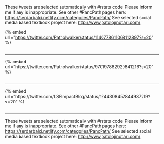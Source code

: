 

These tweets are selected automatically with #rstats code. Please inform me if any is inappropriate.
See other #PancPath pages here: https://serdarbalci.netlify.com/categories/PancPath/ 
See selected social media based textbook project here: http://www.patolojinotlari.com/

{% embed url="https://twitter.com/Patholwalker/status/1140778611068112897?s=20" %}<br>
<br>
<hr>
{% embed url="https://twitter.com/Patholwalker/status/970197882920841216?s=20" %}<br>
<br>
<hr>
{% embed url="https://twitter.com/LSEImpactBlog/status/1244308452844937219?s=20" %}<br>
<br>
<hr>


These tweets are selected automatically with #rstats code. Please inform me if any is inappropriate.
See other #PancPath pages here: https://serdarbalci.netlify.com/categories/PancPath/ 
See selected social media based textbook project here: http://www.patolojinotlari.com/
